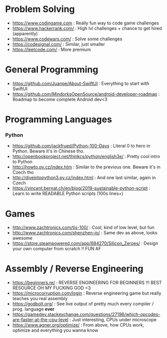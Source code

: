 Problem Solving
===============
- https://www.codingame.com : Really fun way to code game challenges
- https://www.hackerrank.com/ : High lvl challenges + chance to get hired (apparently)
- https://www.codewars.com/ : Solve some challenges 
- https://codesignal.com/ : Similar, just smaller
- https://leetcode.com/ : More premium

General Programming
====================

- https://github.com/Juanpe/About-SwiftUI : Everything to start with SwiftUI
- https://github.com/MindorksOpenSource/android-developer-roadmap : Roadmap to become complete Android dev<3

Programming Languages
=====================

### Python

- https://github.com/jackfrued/Python-100-Days : Literal 0 to hero in Python. Beware it's in Chinese tho.
- http://openbookproject.net/thinkcs/python/english3e/ : Pretty cool intro to Python
- http://howto.py.cz/index.htm : Similar to the previous one. Beware it's in Czech tho 
- http://diveintopython3.py.cz/index.html : And one last similar, again in Czech
- https://vincent.bernat.ch/en/blog/2019-sustainable-python-script : Learn to write READABLE Python scripts (100s lines+)

Games
=====

- http://www.zachtronics.com/tis-100/ : Cool, kind of low level, but fun
- http://www.zachtronics.com/shenzhen-io/ : Same dev as above, looks awesome
- https://store.steampowered.com/app/684270/Silicon_Zeroes/ : Design your own computer from scratch !! FUN AF

Assembly / Reverse Engineering
==============================

- https://beginners.re/ : REVERSE ENGINEERING FOR BEGINNERS !!! BEST RESOURCE OH MY FUCKING GOD <3 
- https://microcorruption.com/login : Reverse engineering game but really teaches you real assembly
- https://godbolt.org/ : See live output of pretty much every compiler / prog. language **ever** 
- https://gamedev.stackexchange.com/questions/27196/which-opcodes-are-faster-at-the-cpu-level : Just interesting, CPUs under microscope
- https://www.agner.org/optimize/ : From above, how CPUs work, optimize and everything you wanna know



